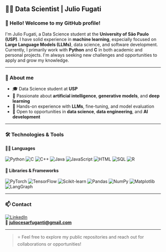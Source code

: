 ## 👨‍💻 Data Scientist | Julio Fugati

### 👋 Hello! Welcome to my GitHub profile!

I'm Julio Fugati, a Data Science student at the **University of São Paulo (USP)**. I have solid experience in **machine learning**, especially focused on **Large Language Models (LLMs)**, data science, and software development.  
Currently, I primarily work with **Python** and **C** in both academic and personal projects. I'm always seeking new challenges and opportunities to apply and grow my knowledge.

---

### 🧠 About me

- 🎓 Data Science student at **USP**
- 🤖 Passionate about **artificial intelligence**, **generative models**, and **deep learning**
- 🧪 Hands-on experience with **LLMs**, fine-tuning, and model evaluation
- 🚀 Open to opportunities in **data science**, **data engineering**, and **AI development**

---

### 🛠️ Technologies & Tools

#### 🧑‍💻 Languages
![Python](https://img.shields.io/badge/Python-3776AB?style=for-the-badge&logo=python&logoColor=white)
![C](https://img.shields.io/badge/C-00599C?style=for-the-badge&logo=c&logoColor=white)
![C++](https://img.shields.io/badge/C++-00599C?style=for-the-badge&logo=c%2B%2B&logoColor=white)
![Java](https://img.shields.io/badge/Java-ED8B00?style=for-the-badge&logo=java&logoColor=white)
![JavaScript](https://img.shields.io/badge/JavaScript-F7DF1E?style=for-the-badge&logo=javascript&logoColor=black)
![HTML](https://img.shields.io/badge/HTML-E34F26?style=for-the-badge&logo=html5&logoColor=white)
![SQL](https://img.shields.io/badge/SQL-4479A1?style=for-the-badge&logo=postgresql&logoColor=white)
![R](https://img.shields.io/badge/R-276DC3?style=for-the-badge&logo=r&logoColor=white)

#### 🔬 Libraries & Frameworks
![PyTorch](https://img.shields.io/badge/PyTorch-EE4C2C?style=for-the-badge&logo=pytorch&logoColor=white)
![TensorFlow](https://img.shields.io/badge/TensorFlow-FF6F00?style=for-the-badge&logo=tensorflow&logoColor=white)
![Scikit-learn](https://img.shields.io/badge/Scikit--Learn-F7931E?style=for-the-badge&logo=scikit-learn&logoColor=white)
![Pandas](https://img.shields.io/badge/Pandas-150458?style=for-the-badge&logo=pandas&logoColor=white)
![NumPy](https://img.shields.io/badge/NumPy-013243?style=for-the-badge&logo=numpy&logoColor=white)
![Matplotlib](https://img.shields.io/badge/Matplotlib-11557C?style=for-the-badge&logo=matplotlib&logoColor=white)
![LangGraph](https://img.shields.io/badge/LangGraph-000000?style=for-the-badge&logoColor=white)

---

### 📫 Contact

[![LinkedIn](https://img.shields.io/badge/LinkedIn-blue?style=for-the-badge&logo=linkedin)](https://www.linkedin.com/in/seu-perfil)  
📧 **juliocesarfuganti@gmail.com**

---

> ⭐️ Feel free to explore my public repositories and reach out for collaborations or opportunities!
